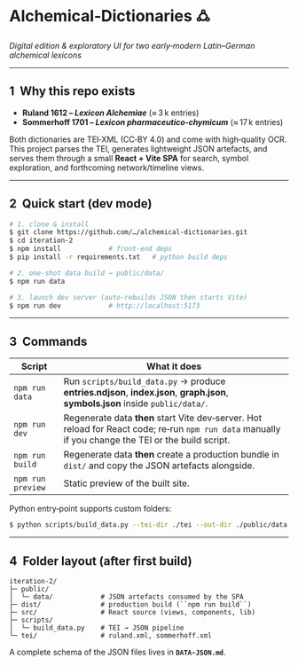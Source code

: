 # Alchemical‑Dictionaries 🜛  
*Digital edition & exploratory UI for two early‑modern Latin–German alchemical lexicons*

---

## 1  Why this repo exists
* **Ruland 1612 – *Lexicon Alchemiae*** (≈ 3 k entries)
* **Sommerhoff 1701 – *Lexicon pharmaceutico‑chymicum*** (≈ 17 k entries)

Both dictionaries are TEI‑XML (CC‑BY 4.0) and come with high‑quality OCR.  This project parses the TEI, generates lightweight JSON artefacts, and serves them through a small **React + Vite SPA** for search, symbol exploration, and forthcoming network/timeline views.

---

## 2  Quick start (dev mode)
```bash
# 1. clone & install
$ git clone https://github.com/…/alchemical-dictionaries.git
$ cd iteration-2
$ npm install            # front‑end deps
$ pip install -r requirements.txt   # python build deps

# 2. one‑shot data build → public/data/
$ npm run data

# 3. launch dev server (auto‑rebuilds JSON then starts Vite)
$ npm run dev            # http://localhost:5173
```

---

## 3  Commands
| Script | What it does |
|--------|--------------|
| `npm run data` | Run `scripts/build_data.py` → produce **entries.ndjson**, **index.json**, **graph.json**, **symbols.json** inside `public/data/`. |
| `npm run dev` | Regenerate data **then** start Vite dev‑server. Hot reload for React code; re‑run `npm run data` manually if you change the TEI or the build script. |
| `npm run build` | Regenerate data **then** create a production bundle in `dist/` and copy the JSON artefacts alongside. |
| `npm run preview` | Static preview of the built site. |

Python entry‑point supports custom folders:
```bash
$ python scripts/build_data.py --tei-dir ./tei --out-dir ./public/data
```

---

## 4  Folder layout (after first build)
```
iteration-2/
├─ public/
│  └─ data/            # JSON artefacts consumed by the SPA
├─ dist/               # production build (``npm run build``)
├─ src/                # React source (views, components, lib)
├─ scripts/
│  └─ build_data.py    # TEI → JSON pipeline
└─ tei/                # ruland.xml, sommerhoff.xml
```

A complete schema of the JSON files lives in **`DATA‑JSON.md`**.